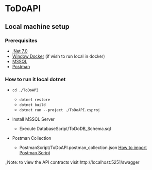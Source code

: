 # ToDoAPI

## Local machine setup

### Prerequisites
- [.Net 7.0](https://dotnet.microsoft.com/en-us/download/dotnet/7.0)
- [Window Docker](https://docs.docker.com/desktop/install/windows-install/) (if wish to run local in docker)
- [MSSQL](https://www.microsoft.com/en-my/sql-server/sql-server-downloads)
- [Postman](https://www.postman.com/downloads/)

### How to run it local dotnet 

- `cd ./ToDoAPI`
  - `dotnet restore`
  - `dotnet build`
  - `dotnet run --project ./ToDoAPI.csproj`
  
- Install MSSQL Server
  - Execute DatabaseScript/ToDoDB_Schema.sql
  
- Postman Collection
  - PostmanScript/ToDoAPI.postman_collection.json [How to import Postman Script](https://apidog.com/blog/how-to-import-export-postman-collection-data/)
  
_Note: to view the API contracts visit http://localhost:5251/swagger
